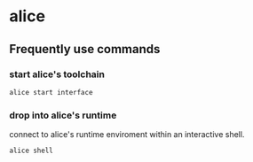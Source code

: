 # alice
## Frequently use commands

### start alice's toolchain
```bash
alice start interface
```
### drop into alice's runtime
connect to alice's runtime enviroment within an interactive shell.
```bash
alice shell
```
